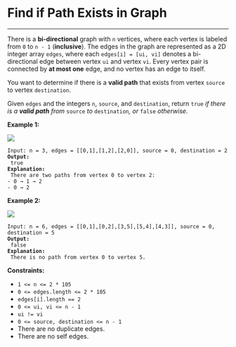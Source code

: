# Find if Path Exists in Graph

***

There is a **bi-directional** graph with `n` vertices, where each vertex is labeled from `0` to `n - 1` (**inclusive**). The edges in the graph are represented as a 2D integer array `edges`, where each `edges[i] = [ui, vi]` denotes a bi-directional edge between vertex `ui` and vertex `vi`. Every vertex pair is connected by **at most one** edge, and no vertex has an edge to itself.

You want to determine if there is a **valid path** that exists from vertex `source` to vertex `destination`.

Given `edges` and the integers `n`, `source`, and `destination`, return `true` _if there is a **valid path** from_ `source` _to_ `destination`_, or_ `false` _otherwise._

&#x20;

**Example 1:**

![](https://assets.leetcode.com/uploads/2021/08/14/validpath-ex1.png)

<pre><code>Input: n = 3, edges = [[0,1],[1,2],[2,0]], source = 0, destination = 2
<strong>Output:
</strong> true
<strong>Explanation:
</strong> There are two paths from vertex 0 to vertex 2:
- 0 → 1 → 2
- 0 → 2</code></pre>

**Example 2:**

![](https://assets.leetcode.com/uploads/2021/08/14/validpath-ex2.png)

<pre><code>Input: n = 6, edges = [[0,1],[0,2],[3,5],[5,4],[4,3]], source = 0, destination = 5
<strong>Output:
</strong> false
<strong>Explanation:
</strong> There is no path from vertex 0 to vertex 5.</code></pre>

&#x20;

**Constraints:**

* `1 <= n <= 2 * 105`
* `0 <= edges.length <= 2 * 105`
* `edges[i].length == 2`
* `0 <= ui, vi <= n - 1`
* `ui != vi`
* `0 <= source, destination <= n - 1`
* There are no duplicate edges.
* There are no self edges.
